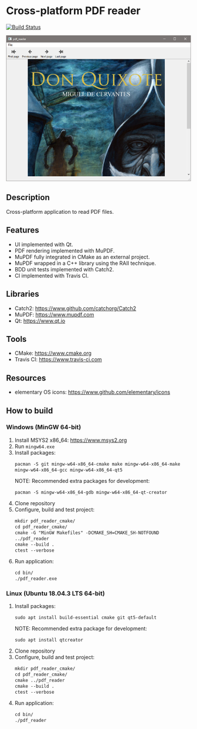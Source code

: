 # Cross-platform PDF reader
[![Build Status](https://travis-ci.com/antonioborondo/pdf_reader.svg?branch=master)](https://travis-ci.com/antonioborondo/pdf_reader)

![Screenshot](screenshot.png?raw=true)

## Description
Cross-platform application to read PDF files.

## Features
- UI implemented with Qt.
- PDF rendering implemented with MuPDF.
- MuPDF fully integrated in CMake as an external project.
- MuPDF wrapped in a C++ library using the RAII technique.
- BDD unit tests implemented with Catch2.
- CI implemented with Travis CI.

## Libraries
- Catch2: https://www.github.com/catchorg/Catch2
- MuPDF: https://www.mupdf.com
- Qt: https://www.qt.io

## Tools
- CMake: https://www.cmake.org
- Travis CI: https://www.travis-ci.com

## Resources
- elementary OS icons: https://www.github.com/elementary/icons

## How to build
### Windows (MinGW 64-bit)
1. Install MSYS2 x86_64: https://www.msys2.org
1. Run `mingw64.exe`
1. Install packages:
    ```
    pacman -S git mingw-w64-x86_64-cmake make mingw-w64-x86_64-make mingw-w64-x86_64-gcc mingw-w64-x86_64-qt5
    ```
    NOTE: Recommended extra packages for development:
    ```
    pacman -S mingw-w64-x86_64-gdb mingw-w64-x86_64-qt-creator
    ```
1. Clone repository
1. Configure, build and test project:
    ```
    mkdir pdf_reader_cmake/
    cd pdf_reader_cmake/
    cmake -G "MinGW Makefiles" -DCMAKE_SH=CMAKE_SH-NOTFOUND ../pdf_reader
    cmake --build .
    ctest --verbose
    ```
1. Run application:
    ```
    cd bin/
    ./pdf_reader.exe
    ```

### Linux (Ubuntu 18.04.3 LTS 64-bit)
1. Install packages:
    ```
    sudo apt install build-essential cmake git qt5-default
    ```
    NOTE: Recommended extra package for development:
    ```
    sudo apt install qtcreator
    ```
1. Clone repository
1. Configure, build and test project:
    ```
    mkdir pdf_reader_cmake/
    cd pdf_reader_cmake/
    cmake ../pdf_reader
    cmake --build .
    ctest --verbose
    ```
1. Run application:
    ```
    cd bin/
    ./pdf_reader
    ```

